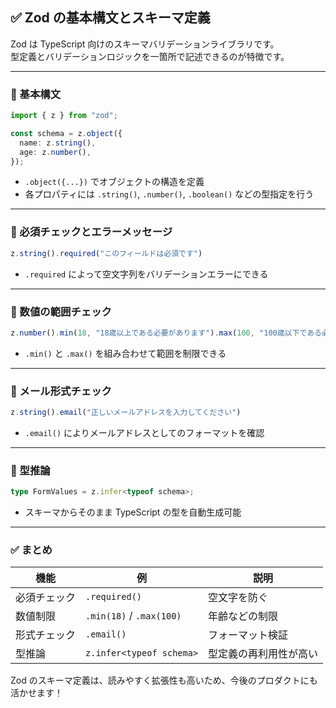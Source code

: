 ## ✅ Zod の基本構文とスキーマ定義

Zod は TypeScript 向けのスキーマバリデーションライブラリです。  
型定義とバリデーションロジックを一箇所で記述できるのが特徴です。

---

### 🔸 基本構文

```ts
import { z } from "zod";

const schema = z.object({
  name: z.string(),
  age: z.number(),
});
```

- `.object({...})` でオブジェクトの構造を定義
- 各プロパティには `.string()`, `.number()`, `.boolean()` などの型指定を行う

---

### 🔸 必須チェックとエラーメッセージ

```ts
z.string().required("このフィールドは必須です")
```

- `.required` によって空文字列をバリデーションエラーにできる

---

### 🔸 数値の範囲チェック

```ts
z.number().min(18, "18歳以上である必要があります").max(100, "100歳以下である必要があります")
```

- `.min()` と `.max()` を組み合わせて範囲を制限できる

---

### 🔸 メール形式チェック

```ts
z.string().email("正しいメールアドレスを入力してください")
```

- `.email()` によりメールアドレスとしてのフォーマットを確認

---

### 🔸 型推論

```ts
type FormValues = z.infer<typeof schema>;
```

- スキーマからそのまま TypeScript の型を自動生成可能

---

### ✅ まとめ

| 機能 | 例 | 説明 |
|------|----|------|
| 必須チェック | `.required()` | 空文字を防ぐ |
| 数値制限 | `.min(18)` / `.max(100)` | 年齢などの制限 |
| 形式チェック | `.email()` | フォーマット検証 |
| 型推論 | `z.infer<typeof schema>` | 型定義の再利用性が高い |

Zod のスキーマ定義は、読みやすく拡張性も高いため、今後のプロダクトにも活かせます！